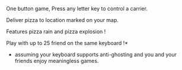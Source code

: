 One button game,
Press any letter key to control a carrier.

Deliver pizza to location marked on your map.

Features pizza rain and pizza explosion !

Play with up to 25 friend on the same keyboard !*


* assuming your keyboard supports anti-ghosting and you and your friends enjoy meaningless games.
